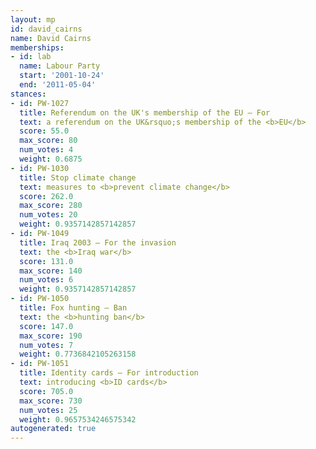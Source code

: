 ```yaml
---
layout: mp
id: david_cairns
name: David Cairns
memberships:
- id: lab
  name: Labour Party
  start: '2001-10-24'
  end: '2011-05-04'
stances:
- id: PW-1027
  title: Referendum on the UK's membership of the EU — For
  text: a referendum on the UK&rsquo;s membership of the <b>EU</b>
  score: 55.0
  max_score: 80
  num_votes: 4
  weight: 0.6875
- id: PW-1030
  title: Stop climate change
  text: measures to <b>prevent climate change</b>
  score: 262.0
  max_score: 280
  num_votes: 20
  weight: 0.9357142857142857
- id: PW-1049
  title: Iraq 2003 — For the invasion
  text: the <b>Iraq war</b>
  score: 131.0
  max_score: 140
  num_votes: 6
  weight: 0.9357142857142857
- id: PW-1050
  title: Fox hunting — Ban
  text: the <b>hunting ban</b>
  score: 147.0
  max_score: 190
  num_votes: 7
  weight: 0.7736842105263158
- id: PW-1051
  title: Identity cards — For introduction
  text: introducing <b>ID cards</b>
  score: 705.0
  max_score: 730
  num_votes: 25
  weight: 0.9657534246575342
autogenerated: true
---
```

